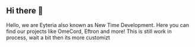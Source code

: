 ## Hi there 👋

Hello, we are Eyteria also known as New Time Development. Here you can find our projects like OmeCord, Eftron and more! 
This is still work in process, wait a bit then its more customizt
